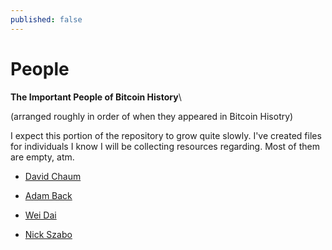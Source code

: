 ```yaml
---
published: false
---
```

# People
**The Important People of Bitcoin History**\

(arranged roughly in order of when they appeared in Bitcoin Hisotry)

I expect this portion of the repository to grow quite slowly. 
I've created files for individuals I know I will be collecting resources regarding. Most of them are empty, atm.

* [David Chaum](/david-chaum.md)

* [Adam Back](/adam-back.md)

* [Wei Dai](/wei-dai.md)

* [Nick Szabo](/nick-szabo.md)